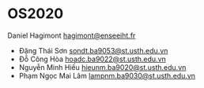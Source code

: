 # OS2020

Daniel Hagimont
hagimont@enseeiht.fr
- Đặng Thái Sơn sondt.ba9053@st.usth.edu.vn
- Đỗ Công Hòa hoadc.ba9022@st.usth.edu.vn
- Nguyễn Minh Hiếu hieunm.ba9020@st.usth.edu.vn
- Phạm Ngọc Mai Lâm lampnm.ba9030@st.usth.edu.vn
